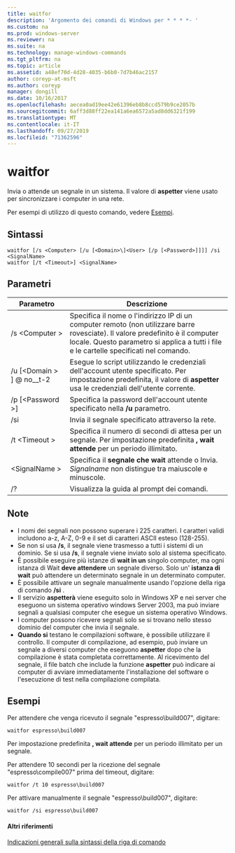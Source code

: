 ```yaml
---
title: waitfor
description: 'Argomento dei comandi di Windows per * * * *- '
ms.custom: na
ms.prod: windows-server
ms.reviewer: na
ms.suite: na
ms.technology: manage-windows-commands
ms.tgt_pltfrm: na
ms.topic: article
ms.assetid: a48ef70d-4d28-4035-b6b0-7d7b46ac2157
author: coreyp-at-msft
ms.author: coreyp
manager: dongill
ms.date: 10/16/2017
ms.openlocfilehash: aecea0ad19ee42e61396eb8b8ccd579b9ce2057b
ms.sourcegitcommit: 6aff3d88ff22ea141a6ea6572a5ad8dd6321f199
ms.translationtype: MT
ms.contentlocale: it-IT
ms.lasthandoff: 09/27/2019
ms.locfileid: "71362596"
---
```

# <a name="waitfor"></a>waitfor



Invia o attende un segnale in un sistema. Il valore di **aspetter** viene usato per sincronizzare i computer in una rete.

Per esempi di utilizzo di questo comando, vedere [Esempi](#BKMK_examples).

## <a name="syntax"></a>Sintassi

```
waitfor [/s <Computer> [/u [<Domain>\]<User> [/p [<Password>]]]] /si <SignalName>
waitfor [/t <Timeout>] <SignalName>
```

## <a name="parameters"></a>Parametri

|       Parametro       |                                                                                         Descrizione                                                                                          |
|-----------------------|----------------------------------------------------------------------------------------------------------------------------------------------------------------------------------------------|
|    /s \<Computer >     | Specifica il nome o l'indirizzo IP di un computer remoto (non utilizzare barre rovesciate). Il valore predefinito è il computer locale. Questo parametro si applica a tutti i file e le cartelle specificati nel comando. |
| /u [\<Domain > \] @ no__t-2 |                              Esegue lo script utilizzando le credenziali dell'account utente specificato. Per impostazione predefinita, il valore di **aspetter** usa le credenziali dell'utente corrente.                               |
|   /p [\<Password >]    |                                                    Specifica la password dell'account utente specificato nella **/u** parametro.                                                     |
|          /si          |                                                                        Invia il segnale specificato attraverso la rete.                                                                        |
|     /t \<Timeout >     |                                              Specifica il numero di secondi di attesa per un segnale. Per impostazione predefinita **, wait attende** per un periodo illimitato.                                               |
|     \<SignalName >     |                                                Specifica il **segnale che wait** attende o Invia. *Signalname* non distingue tra maiuscole e minuscole.                                                 |
|          /?           |                                                                             Visualizza la guida al prompt dei comandi.                                                                             |

## <a name="remarks"></a>Note

-   I nomi dei segnali non possono superare i 225 caratteri. I caratteri validi includono a-z, A-Z, 0-9 e il set di caratteri ASCII esteso (128-255).
-   Se non si usa **/s**, il segnale viene trasmesso a tutti i sistemi di un dominio. Se si usa **/s**, il segnale viene inviato solo al sistema specificato.
-   È possibile eseguire più istanze di **wait in un** singolo computer, ma ogni istanza di Wait **deve attendere** un segnale diverso. Solo un' **istanza di wait** può attendere un determinato segnale in un determinato computer.
-   È possibile attivare un segnale manualmente usando l'opzione della riga di comando **/si** .
-   Il servizio **aspetterà** viene eseguito solo in Windows XP e nei server che eseguono un sistema operativo windows Server 2003, ma può inviare segnali a qualsiasi computer che esegue un sistema operativo Windows.
-   I computer possono ricevere segnali solo se si trovano nello stesso dominio del computer che invia il segnale.
-   **Quando si** testano le compilazioni software, è possibile utilizzare il controllo. Il computer di compilazione, ad esempio, può inviare un segnale a diversi computer che eseguono **aspetter** dopo che la compilazione è stata completata correttamente. Al ricevimento del segnale, il file batch che include la funzione **aspetter** può indicare ai computer di avviare immediatamente l'installazione del software o l'esecuzione di test nella compilazione compilata.

## <a name="BKMK_examples"></a>Esempi

Per attendere che venga ricevuto il segnale "espresso\build007", digitare:
```
waitfor espresso\build007
```
Per impostazione predefinita **, wait attende** per un periodo illimitato per un segnale.

Per attendere 10 secondi per la ricezione del segnale "espresso\compile007" prima del timeout, digitare:
```
waitfor /t 10 espresso\build007
```
Per attivare manualmente il segnale "espresso\build007", digitare:
```
waitfor /si espresso\build007
```

#### <a name="additional-references"></a>Altri riferimenti

[Indicazioni generali sulla sintassi della riga di comando](command-line-syntax-key.md)